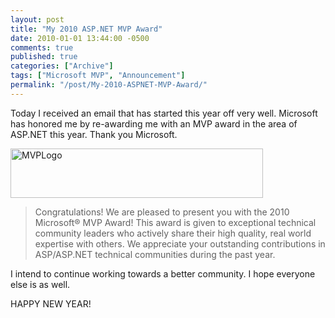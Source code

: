 ```yaml
---
layout: post
title: "My 2010 ASP.NET MVP Award"
date: 2010-01-01 13:44:00 -0500
comments: true
published: true
categories: ["Archive"]
tags: ["Microsoft MVP", "Announcement"]
permalink: "/post/My-2010-ASPNET-MVP-Award/"
---
```


<p>Today I received an email that has started this year off very well. Microsoft has honored me by re-awarding me with an MVP award in the area of ASP.NET this year. Thank you Microsoft.</p>
<p><a href="/files/media/image/WindowsLiveWriter/My2010ASP.NETMVPAward_C143/MVPLogo_2.jpg"><img style="border-right-width: 0px; display: inline; border-top-width: 0px; border-bottom-width: 0px; border-left-width: 0px" title="MVPLogo" src="http://brendan.enrick.com/files/media/image/WindowsLiveWriter/My2010ASP.NETMVPAward_C143/MVPLogo_thumb.jpg" border="0" alt="MVPLogo" width="404" height="79" /></a></p>
<blockquote>
<p>Congratulations! We are pleased to present you with the 2010 Microsoft&reg; MVP Award! This award is given to exceptional technical community leaders who actively share their high quality, real world expertise with others. We appreciate your outstanding contributions in ASP/ASP.NET technical communities during the past year.</p>
</blockquote>
<p>I intend to continue working towards a better community. I hope everyone else is as well.</p>
<p>HAPPY NEW YEAR!</p>
